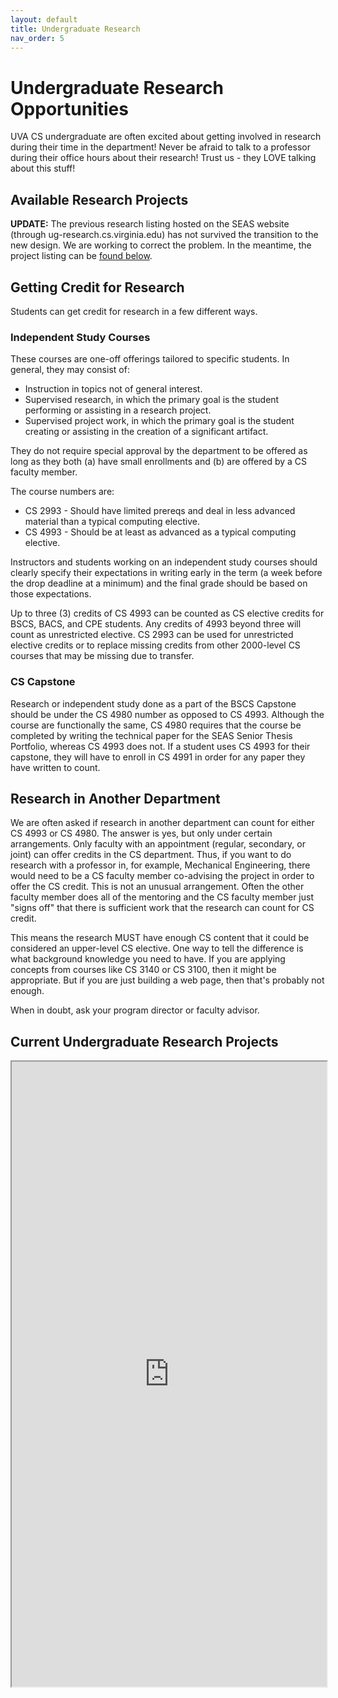 ```yaml
---
layout: default
title: Undergraduate Research
nav_order: 5
---
```


# Undergraduate Research Opportunities

UVA CS undergraduate are often excited about getting involved in research during their time in the department!  Never be afraid to talk to a professor during their office hours about their research!  Trust us - they LOVE talking about this stuff!

## Available Research Projects

__UPDATE:__ The previous research listing hosted on the SEAS website (through ug-research.cs.virginia.edu) has not survived the transition to the new design.  We are working to correct the problem.  In the meantime, the project listing can be [found below](#current-undergraduate-research-projects).


## Getting Credit for Research

Students can get credit for research in a few different ways.

### Independent Study Courses

These courses are one-off offerings tailored to specific students. In general, they may consist of:

* Instruction in topics not of general interest.
* Supervised research, in which the primary goal is the student performing or assisting in a research project.
* Supervised project work, in which the primary goal is the student creating or assisting in the creation of a significant artifact.

They do not require special approval by the department to be offered as long as they both (a) have small enrollments and (b) are offered by a CS faculty member. 

The course numbers are:

* CS 2993 - Should have limited prereqs and deal in less advanced material than a typical computing elective.
* CS 4993 - Should be at least as advanced as a typical computing elective.

Instructors and students working on an independent study courses should clearly specify their expectations in writing early in the term (a week before the drop deadline at a minimum) and the final grade should be based on those expectations.

Up to three (3) credits of CS 4993 can be counted as CS elective credits for BSCS, BACS, and CPE students.  Any credits of 4993 beyond three will count as unrestricted elective.  CS 2993 can be used for unrestricted elective credits or to replace missing credits from other 2000-level CS courses that may be missing due to transfer.

### CS Capstone

Research or independent study done as a part of the BSCS Capstone should be under the CS 4980 number as opposed to CS 4993.  Although the course are functionally the same, CS 4980 requires that the course be completed by writing the technical paper for the SEAS Senior Thesis Portfolio, whereas CS 4993 does not.  If a student uses CS 4993 for their capstone, they will have to enroll in CS 4991 in order for any paper they have written to count.

## Research in Another Department

We are often asked if research in another department can count for either CS 4993 or CS 4980.  The answer is yes, but only under certain arrangements.  Only faculty with an appointment (regular, secondary, or joint) can offer credits in the CS department.  Thus, if you want to do research with a professor in, for example, Mechanical Engineering, there would need to be a CS faculty member co-advising the project in order to offer the CS credit.  This is not an unusual arrangement.  Often the other faculty member does all of the mentoring and the CS faculty member just "signs off" that there is sufficient work that the research can count for CS credit.  

This means the research MUST have enough CS content that it could be considered an upper-level CS elective.  One way to tell the difference is what background knowledge you need to have.  If you are applying concepts from courses like CS 3140 or CS 3100, then it might be appropriate.  But if you are just building a web page, then that's probably not enough.

When in doubt, ask your program director or faculty advisor.

## Current Undergraduate Research Projects
<style>
   #researchframe {
      width: 100%;
      height: 100%;
   }
</style>

<iframe name="researchframe" width="100%" height="1000" src="https://docs.google.com/spreadsheets/d/e/2PACX-1vQeFV6RFFRQ2m8CpFVEwPtccv6stjDcawOrhgLE4DHK_Mb2ukfe6Br9h8qFaT0hKyzdJjC1vkQaHspd/pubhtml?gid=0&amp;single=true&amp;headers=false"></iframe>
